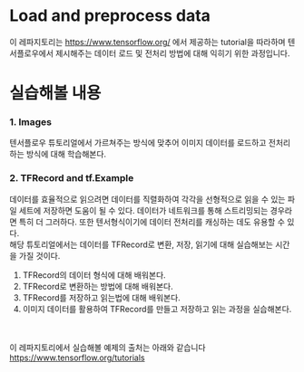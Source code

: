 # Load and preprocess data
이 레파지토리는 https://www.tensorflow.org/ 에서 제공하는 tutorial을 따라하며
텐서플로우에서 제시해주는 데이터 로드 및 전처리 방법에 대해 익히기 위한 과정입니다.

# 실습해볼 내용
### 1. Images
 텐서플로우 튜토리얼에서 가르쳐주는 방식에 맞추어 이미지 데이터를 로드하고 전처리하는 방식에 대해 학습해본다.<br>
 
### 2. TFRecord and tf.Example
 데이터를 효율적으로 읽으려면 데이터를 직렬화하여 각각을 선형적으로 읽을 수 있는 파일 세트에 저장하면 도움이 될 수 있다. 데이터가 네트워크를 통해 스트리밍되는 경우라면 특히 더 그러하다. 또한 텐서형식이기에 데이터 전처리를 캐싱하는 데도 유용할 수 있다.<br>
 해당 튜토리얼에서는 데이터를 TFRecord로 변환, 저장, 읽기에 대해 실습해보는 시간을 가질 것이다.<br>
 1. TFRecord의 데이터 형식에 대해 배워본다.<br>
 2. TFRecord로 변환하는 방법에 대해 배워본다.<br>
 3. TFRecord를 저장하고 읽는법에 대해 배워본다.<br>
 4. 이미지 데이터를 활용하여 TFRecord를 만들고 저장하고 읽는 과정을 실습해본다.<br>
 
<br><br>이 레파지토리에서 실습해볼 예제의 출처는 아래와 같습니다 <br> https://www.tensorflow.org/tutorials
